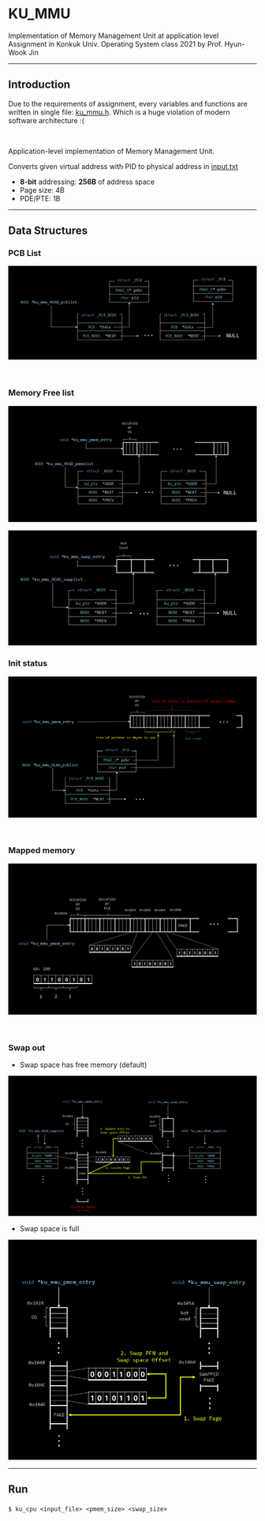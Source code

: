 # KU_MMU

Implementation of Memory Management Unit at application level  
Assignment in Konkuk Univ. Operating System class 2021 by Prof. Hyun-Wook Jin

---
   
## Introduction

Due to the requirements of assignment, every variables and functions are written in single file: [ku_mmu.h](./ku_mmu.h). Which is a huge violation of modern software architecture :(

</br>

Application-level implementation of Memory Management Unit.

Converts given virtual address with PID to physical address in [input.txt](./input.txt)

- **8-bit** addressing: **256B** of address space
- Page size: 4B
- PDE/PTE: 1B

---

## Data Structures

### PCB List

![pcb_list](./images/pcb_list.jpg)

<br/>

### Memory Free list

![pmem_list](./images/pmem_list.jpg)

![swap_list](./images/swap_list.jpg)

### Init status

![init](./images/bitPacking_in_initialization.PNG)

<br/>

### Mapped memory

![mapping](./images/mapping.jpg)

</br>   
   
### Swap out   
  
- Swap space has free memory (default)

![default_swap](./images/default_swap.PNG)

- Swap space is full

![swap_space_is_full](./images/swap_when_swapSpace_is_full.PNG)

---

## Run

`$ ku_cpu <input_file> <pmem_size> <swap_size>`

